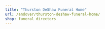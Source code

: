 ```yaml
---
title: "Thurston DeShaw Funeral Home"
url: /andover/thurston-deshaw-funeral-home/
shop: funeral directors
---
```

